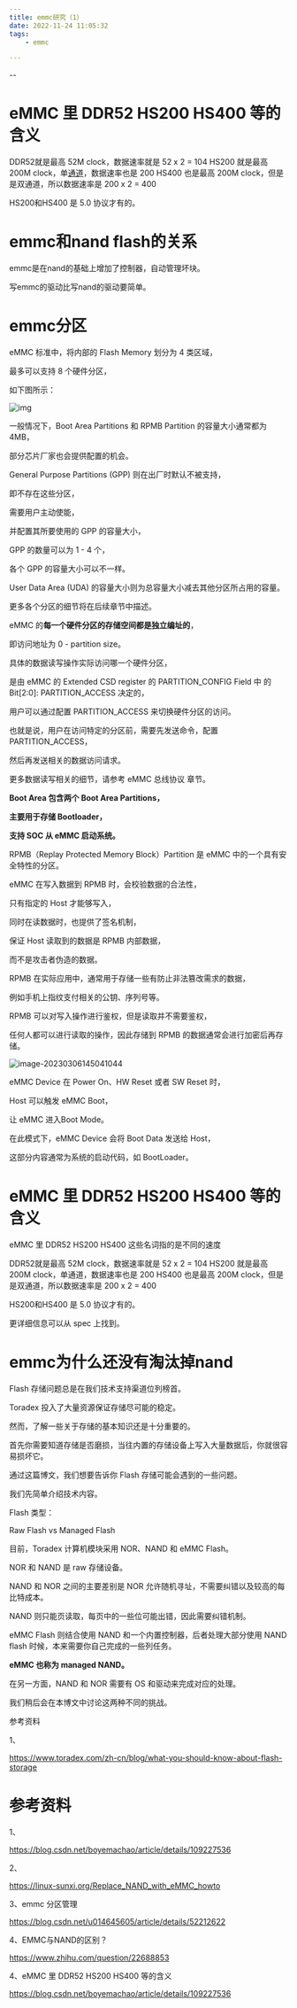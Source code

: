 ```yaml
---
title: emmc研究（1）
date: 2022-11-24 11:05:32
tags:
	- emmc

---
```


--

# eMMC 里 DDR52 HS200 HS400 等的含义

DDR52就是最高 52M clock，数据速率就是 52 x 2 = 104
HS200 就是最高 200M clock，单[通道](https://so.csdn.net/so/search?q=通道&spm=1001.2101.3001.7020)，数据速率也是 200
HS400 也是最高 200M clock，但是是双通道，所以数据速率是 200 x 2 = 400

HS200和HS400 是 5.0 协议才有的。

# emmc和nand flash的关系

emmc是在nand的基础上增加了控制器，自动管理坏块。

写emmc的驱动比写nand的驱动要简单。

# emmc分区

eMMC 标准中，将内部的 Flash Memory 划分为 4 类区域，

最多可以支持 8 个硬件分区，

如下图所示：

![img](images/random_name/20160815165048934)



一般情况下，Boot Area Partitions 和 RPMB Partition 的容量大小通常都为 4MB，

部分芯片厂家也会提供配置的机会。

General Purpose Partitions (GPP) 则在出厂时默认不被支持，

即不存在这些分区，

需要用户主动使能，

并配置其所要使用的 GPP 的容量大小，

GPP 的数量可以为 1 - 4 个，

各个 GPP 的容量大小可以不一样。

User Data Area (UDA) 的容量大小则为总容量大小减去其他分区所占用的容量。

更多各个分区的细节将在后续章节中描述。



eMMC 的**每一个硬件分区的存储空间都是独立编址的**，

即访问地址为 0 - partition size。

具体的数据读写操作实际访问哪一个硬件分区，

是由 eMMC 的 Extended CSD register 的 PARTITION_CONFIG Field 中 的 Bit[2:0]: PARTITION_ACCESS 决定的，

用户可以通过配置 PARTITION_ACCESS 来切换硬件分区的访问。

也就是说，用户在访问特定的分区前，需要先发送命令，配置 PARTITION_ACCESS，

然后再发送相关的数据访问请求。

更多数据读写相关的细节，请参考 eMMC 总线协议 章节。



**Boot Area 包含两个 Boot Area Partitions，**

**主要用于存储 Bootloader，**

**支持 SOC 从 eMMC 启动系统。**



RPMB（Replay Protected Memory Block）Partition 是 eMMC 中的一个具有安全特性的分区。

eMMC 在写入数据到 RPMB 时，会校验数据的合法性，

只有指定的 Host 才能够写入，

同时在读数据时，也提供了签名机制，

保证 Host 读取到的数据是 RPMB 内部数据，

而不是攻击者伪造的数据。

RPMB 在实际应用中，通常用于存储一些有防止非法篡改需求的数据，

例如手机上指纹支付相关的公钥、序列号等。

RPMB 可以对写入操作进行鉴权，但是读取并不需要鉴权，

任何人都可以进行读取的操作，因此存储到 RPMB 的数据通常会进行加密后再存储。

![image-20230306145041044](images/random_name/image-20230306145041044.png)





eMMC Device 在 Power On、HW Reset 或者 SW Reset 时，

Host 可以触发 eMMC Boot，

让 eMMC 进入Boot Mode。

在此模式下，eMMC Device 会将 Boot Data 发送给 Host，

这部分内容通常为系统的启动代码，如 BootLoader。





# eMMC 里 DDR52 HS200 HS400 等的含义

eMMC 里 DDR52 HS200 HS400 这些名词指的是不同的速度

DDR52就是最高 52M clock，数据速率就是 52 x 2 = 104
HS200 就是最高 200M clock，单通道，数据速率也是 200
HS400 也是最高 200M clock，但是是双通道，所以数据速率是 200 x 2 = 400

HS200和HS400 是 5.0 协议才有的。

更详细信息可以从 spec 上找到。





# emmc为什么还没有淘汰掉nand

Flash 存储问题总是在我们技术支持渠道位列榜首。

Toradex 投入了大量资源保证存储尽可能的稳定。

然而，了解一些关于存储的基本知识还是十分重要的。

首先你需要知道存储是否磨损，当往内置的存储设备上写入大量数据后，你就很容易损坏它。

通过这篇博文，我们想要告诉你 Flash 存储可能会遇到的一些问题。

我们先简单介绍技术内容。



Flash 类型：

Raw Flash vs Managed Flash



目前，Toradex 计算机模块采用 NOR、NAND 和 eMMC Flash。



NOR 和 NAND 是 raw 存储设备。

NAND 和 NOR 之间的主要差别是 NOR 允许随机寻址，不需要纠错以及较高的每比特成本。

NAND 则只能页读取，每页中的一些位可能出错，因此需要纠错机制。



eMMC Flash 则结合使用 NAND 和一个内置控制器，后者处理大部分使用 NAND flash 时候，本来需要你自己完成的一些列任务。

**eMMC 也称为 managed NAND。**

在另一方面，NAND 和 NOR 需要有 OS 和驱动来完成对应的处理。

我们稍后会在本博文中讨论这两种不同的挑战。





参考资料

1、

https://www.toradex.com/zh-cn/blog/what-you-should-know-about-flash-storage

# 参考资料

1、

https://blog.csdn.net/boyemachao/article/details/109227536

2、

https://linux-sunxi.org/Replace_NAND_with_eMMC_howto

3、emmc 分区管理

https://blog.csdn.net/u014645605/article/details/52212622

4、EMMC与NAND的区别？

https://www.zhihu.com/question/22688853

4、eMMC 里 DDR52 HS200 HS400 等的含义

https://blog.csdn.net/boyemachao/article/details/109227536